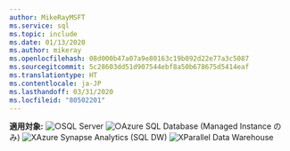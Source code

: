 ```yaml
---
author: MikeRayMSFT
ms.service: sql
ms.topic: include
ms.date: 01/13/2020
ms.author: mikeray
ms.openlocfilehash: 08d000b47a07a9e80163c19b092d22e77a3c5087
ms.sourcegitcommit: 5c28603dd51d907544ebf8a50b678675d5414eaf
ms.translationtype: HT
ms.contentlocale: ja-JP
ms.lasthandoff: 03/31/2020
ms.locfileid: "80502201"
---
```

<Token>**適用対象:** ![○](media/yes-icon.png)SQL Server ![○](media/yes-icon.png)Azure SQL Database (Managed Instance のみ) ![X](media/no-icon.png)Azure Synapse Analytics (SQL DW) ![X](media/no-icon.png)Parallel Data Warehouse </Token>

